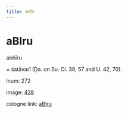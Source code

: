 ```yaml
---
title: अभीरु
---
```


# aBIru

abhīru  <div n="P" />= śatāvarī (Ḍa. on Su. Ci. 38, 57 and U. 42, 70).

lnum: 272

image: [428](https://www.sanskrit-lexicon.uni-koeln.de/scans/csl-apidev/servepdf.php?dict=snp&page=428)

cologne link: [aBIru](https://sanskrit-lexicon.uni-koeln.de/scans/csl-apidev/getword.php?dict=snp&key=aBIru)


